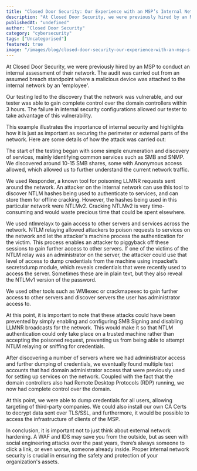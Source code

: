 ```yaml
---
title: "Closed Door Security: Our Experience with an MSP’s Internal Network Security"
description: "At Closed Door Security, we were previously hired by an MSP to conduct an internal assessment of their network. The audit was carried out from an assumed breach..."
publishedAt: "undefined"
author: "Closed Door Security"
category: "cybersecurity"
tags: ["Uncategorised"]
featured: true
image: "/images/blog/closed-door-security-our-experience-with-an-msp-s-internal-network-security-featured.jpg"
---
```


At Closed Door Security, we were previously hired by an MSP to conduct an internal assessment of their network. The audit was carried out from an assumed breach standpoint where a malicious device was attached to the internal network by an 'employee'.

Our testing led to the discovery that the network was vulnerable, and our tester was able to gain complete control over the domain controllers within 3 hours. The failure in internal security configurations allowed our tester to take advantage of this vulnerability.

This example illustrates the importance of internal security and highlights how it is just as important as securing the perimeter or external parts of the network. Here are some details of how the attack was carried out:

The start of the testing began with some simple enumeration and discovery of services, mainly identifying common services such as SMB and SNMP. We discovered around 10-15 SMB shares, some with Anonymous access allowed, which allowed us to further understand the current network traffic.

We used Responder, a known tool for poisoning LLMNR requests sent around the network. An attacker on the internal network can use this tool to discover NTLM hashes being used to authenticate to services, and can store them for offline cracking. However, the hashes being used in this particular network were NTLMv2. Cracking NTLMv2 is very time-consuming and would waste precious time that could be spent elsewhere.

We used ntlmrelayx to gain access to other servers and services across the network. NTLM relaying allowed attackers to poison requests to services on the network and let the attacker's machine process the authentication for the victim. This process enables an attacker to piggyback off these sessions to gain further access to other servers. If one of the victims of the NTLM relay was an administrator on the server, the attacker could use that level of access to dump credentials from the machine using impacket’s secretsdump module, which reveals credentials that were recently used to access the server. Sometimes these are in plain text, but they also reveal the NTLMv1 version of the password.

We used other tools such as WMIexec or crackmapexec to gain further access to other servers and discover servers the user has administrator access to.

At this point, it is important to note that these attacks could have been prevented by simply enabling and configuring SMB Signing and disabling LLMNR broadcasts for the network. This would make it so that NTLM authentication could only take place on a trusted machine rather than accepting the poisoned request, preventing us from being able to attempt NTLM relaying or sniffing for credentials.

After discovering a number of servers where we had administrator access and further dumping of credentials, we eventually found multiple test accounts that had domain administrator access that were previously used for setting up services on the network. Coupled with the fact that the domain controllers also had Remote Desktop Protocols (RDP) running, we now had complete control over the domain.

At this point, we were able to dump credentials for all users, allowing targeting of third-party companies. We could also install our own CA Certs to decrypt data sent over TLS/SSL, and furthermore, it would be possible to access the infrastructure of clients of the MSP.

In conclusion, it is important not to just think about external network hardening. A WAF and IDS may save you from the outside, but as seen with social engineering attacks over the past years, there’s always someone to click a link, or even worse, someone already inside. Proper internal network security is crucial in ensuring the safety and protection of your organization's assets.
